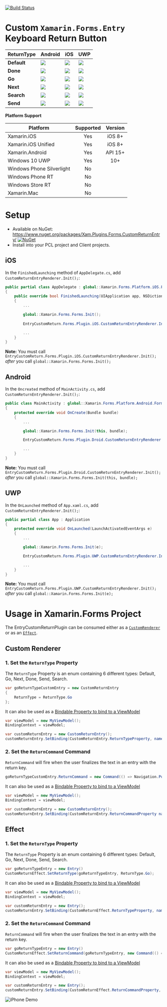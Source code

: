 [![Build Status](https://www.bitrise.io/app/01a7d986a483dc66/status.svg?token=rLlWyVD2Qe1pY9nZy-mN0A&branch=master)](https://www.bitrise.io/app/01a7d986a483dc66)

# Custom `Xamarin.Forms.Entry` Keyboard Return Button

| ReturnType | Android | iOS | UWP |
|--------------------|---------|-----|-----|
| **Default**            |![](https://github.com/brminnick/Videos/blob/master/EntryCustomReturnPlugin/Return%20Button%20Images/Android/DefaultButton.png)|![](https://github.com/brminnick/Videos/blob/master/EntryCustomReturnPlugin/Return%20Button%20Images/iOS/DefaultButton.png)|![](https://github.com/brminnick/Videos/blob/master/EntryCustomReturnPlugin/Return%20Button%20Images/UWP/DefaultButton.png)|
| **Done**            |![](https://github.com/brminnick/Videos/blob/master/EntryCustomReturnPlugin/Return%20Button%20Images/Android/DoneButton.png)|![](https://github.com/brminnick/Videos/blob/master/EntryCustomReturnPlugin/Return%20Button%20Images/iOS/DoneButton.png)|![](https://github.com/brminnick/Videos/blob/master/EntryCustomReturnPlugin/Return%20Button%20Images/UWP/DefaultButton.png)|
| **Go**            |![](https://github.com/brminnick/Videos/blob/master/EntryCustomReturnPlugin/Return%20Button%20Images/Android/GoButton.png)|![](https://github.com/brminnick/Videos/blob/master/EntryCustomReturnPlugin/Return%20Button%20Images/iOS/GoButton.png)|![](https://github.com/brminnick/Videos/blob/master/EntryCustomReturnPlugin/Return%20Button%20Images/UWP/DefaultButton.png)|
| **Next**            |![](https://github.com/brminnick/Videos/blob/master/EntryCustomReturnPlugin/Return%20Button%20Images/Android/NextButton.png)|![](https://github.com/brminnick/Videos/blob/master/EntryCustomReturnPlugin/Return%20Button%20Images/iOS/NextButton.png)|![](https://github.com/brminnick/Videos/blob/master/EntryCustomReturnPlugin/Return%20Button%20Images/UWP/DefaultButton.png)|
| **Search**            |![](https://github.com/brminnick/Videos/blob/master/EntryCustomReturnPlugin/Return%20Button%20Images/Android/SearchButton.png)|![](https://github.com/brminnick/Videos/blob/master/EntryCustomReturnPlugin/Return%20Button%20Images/iOS/SearchButton.png)|![](https://github.com/brminnick/Videos/blob/master/EntryCustomReturnPlugin/Return%20Button%20Images/UWP/SearchButton.png)|
| **Send**            |![](https://github.com/brminnick/Videos/blob/master/EntryCustomReturnPlugin/Return%20Button%20Images/Android/SendButton.png)|![](https://github.com/brminnick/Videos/blob/master/EntryCustomReturnPlugin/Return%20Button%20Images/iOS/SendButton.png)|![](https://github.com/brminnick/Videos/blob/master/EntryCustomReturnPlugin/Return%20Button%20Images/UWP/DefaultButton.png)|

**Platform Support**

|Platform|Supported|Version|
| ------------------- | :-----------: | :------------------: |
|Xamarin.iOS|Yes|iOS 8+|
|Xamarin.iOS Unified|Yes|iOS 8+|
|Xamarin.Android|Yes|API 15+|
|Windows 10 UWP|Yes|10+|
|Windows Phone Silverlight|No||
|Windows Phone RT|No||
|Windows Store RT|No||
|Xamarin.Mac|No||

# Setup

* Available on NuGet: https://www.nuget.org/packages/Xam.Plugins.Forms.CustomReturnEntry/ [![NuGet](https://img.shields.io/nuget/v/Xam.Plugins.Forms.CustomReturnEntry.svg?label=NuGet)](https://www.nuget.org/packages/Xam.Plugins.Forms.CustomReturnEntry/)
* Install into your PCL project and Client projects.

## iOS

In the `FinishedLaunching` method of `AppDelegate.cs`, add `CustomReturnEntryRenderer.Init();`:

```csharp
public partial class AppDelegate : global::Xamarin.Forms.Platform.iOS.FormsApplicationDelegate
{
    public override bool FinishedLaunching(UIApplication app, NSDictionary options)
    {
        ...

        global::Xamarin.Forms.Forms.Init();
        
        EntryCustomReturn.Forms.Plugin.iOS.CustomReturnEntryRenderer.Init();

        ...
    }
}
```

**Note:** You must call  `EntryCustomReturn.Forms.Plugin.iOS.CustomReturnEntryRenderer.Init();` *after* you call `global::Xamarin.Forms.Forms.Init();`

## Android

In the `Oncreated` method of `MainActivity.cs`, add `CustomReturnEntryRenderer.Init();`:

```csharp
public class MainActivity : global::Xamarin.Forms.Platform.Android.FormsAppCompatActivity
{
    protected override void OnCreate(Bundle bundle)
    {
        ...

        global::Xamarin.Forms.Forms.Init(this, bundle);

        EntryCustomReturn.Forms.Plugin.Droid.CustomReturnEntryRenderer.Init();

        ...
    }
}
```

**Note:** You must call  `EntryCustomReturn.Forms.Plugin.Droid.CustomReturnEntryRenderer.Init();` *after* you call `global::Xamarin.Forms.Forms.Init(this, bundle);`

## UWP

In the `OnLaunched` method of `App.xaml.cs`, add `CustomReturnEntryRenderer.Init();`:

```csharp
public partial class App : Application
{
    protected override void OnLaunched(LaunchActivatedEventArgs e)
    {
        ...

        global::Xamarin.Forms.Forms.Init(e);

        EntryCustomReturn.Forms.Plugin.UWP.CustomReturnEntryRenderer.Init();

        ...
    }
}
```

**Note:** You must call  `EntryCustomReturn.Forms.Plugin.UWP.CustomReturnEntryRenderer.Init();` *after* you call `global::Xamarin.Forms.Forms.Init(e);`

# Usage in Xamarin.Forms Project

The EntryCustomReturnPlugin can be consumed either as a [`CustomRenderer`](https://developer.xamarin.com/guides/xamarin-forms/custom-renderer/entry/#Consuming_the_Custom_Control/) or as an [`Effect`](https://developer.xamarin.com/guides/xamarin-forms/effects/creating/#Consuming_the_Effect_in_C).

## Custom Renderer

### 1. Set the `ReturnType` Property

The `ReturnType` Property is an enum containing 6 different types: Default, Go, Next, Done, Send, Search.

```csharp
var goReturnTypeCustomEntry = new CustomReturnEntry
{
    ReturnType = ReturnType.Go
};
```

It can also be used as a [Bindable Property to bind to a ViewModel](./Samples/EntryCustomReturnSampleApp/Helpers/ViewHelpers.cs#L25)

```csharp
var viewModel = new MyViewModel();
BindingContext = viewModel;

var customReturnEntry = new CustomReturnEntry();
customReturnEntry.SetBinding(CustomReturnEntry.ReturnTypeProperty, nameof(viewModel.EntryReturnType));
```

### 2. Set the `ReturnCommand` Command

`ReturnCommand` will fire when the user finalizes the text in an entry with the return key.

```csharp
goReturnTypeCustomEntry.ReturnCommand = new Command(() => Navigation.PushAsync(new ContentPage()));
```

It can also be used as a [Bindable Property to bind to a ViewModel](./Samples/EntryCustomReturnSampleApp/Helpers/ViewHelpers.cs#L195)

```csharp
var viewModel = new MyViewModel();
BindingContext = viewModel;

var customReturnEntry = new CustomReturnEntry();
customReturnEntry.SetBinding(CustomReturnEntry.ReturnCommandProperty nameof(viewModel.EntryReturnCommand));
```

## Effect

### 1. Set the `ReturnType` Property

The `ReturnType` Property is an enum containing 6 different types: Default, Go, Next, Done, Send, Search.

```csharp
var goReturnTypeEntry = new Entry()
CustomReturnEffect.SetReturnType(goReturnTypeEntry, ReturnType.Go);
```

It can also be used as a [Bindable Property to bind to a ViewModel](./Samples/EntryCustomReturnSampleApp/Helpers/ViewHelpers.cs#L21)

```csharp
var viewModel = new MyViewModel();
BindingContext = viewModel;

var customReturnEntry = new Entry();
customReturnEntry.SetBinding(CustomReturnEffect.ReturnTypeProperty, nameof(viewModel.EntryReturnType));
```

### 2. Set the `ReturnCommand` Command

`ReturnCommand` will fire when the user finalizes the text in an entry with the return key.

```csharp
var goReturnTypeEntry = new Entry()
CustomReturnEffect.SetReturnCommand(goReturnTypeEntry, new Command(() => Navigation.PushAsync(new ContentPage()));
```

It can also be used as a [Bindable Property to bind to a ViewModel](./Samples/EntryCustomReturnSampleApp/Helpers/ViewHelpers.cs#L192)

```csharp
var viewModel = new MyViewModel();
BindingContext = viewModel;

var customReturnEntry = new Entry();
customReturnEntry.SetBinding(CustomReturnEffect.ReturnCommandProperty, nameof(viewModel.EntryReturnCommand));
```

![iPhone Demo](https://github.com/brminnick/Videos/blob/master/EntryCustomReturnPlugin/iOS%20Gif.gif)

